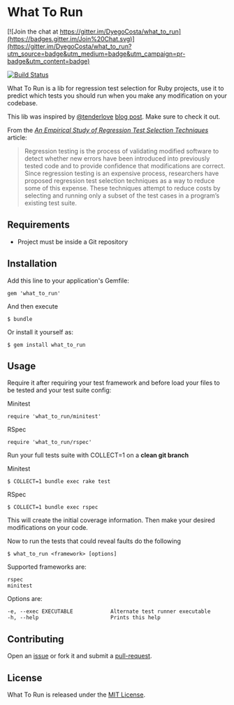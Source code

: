 # What To Run

[![Join the chat at https://gitter.im/DyegoCosta/what_to_run](https://badges.gitter.im/Join%20Chat.svg)](https://gitter.im/DyegoCosta/what_to_run?utm_source=badge&utm_medium=badge&utm_campaign=pr-badge&utm_content=badge)

[![Build Status](https://travis-ci.org/DyegoCosta/what_to_run.svg?branch=master)](https://travis-ci.org/DyegoCosta/what_to_run)

What To Run is a lib for regression test selection for Ruby projects, use it to predict which tests you should run when you make any modification on your codebase.

This lib was inspired by [@tenderlove](https://github.com/tenderlove) [blog post](tenderlove-post). Make sure to check it out.


From the _[An Empirical Study of Regression Test Selection Techniques](rts-article)_ article:

> Regression testing is the process of validating modified software to detect whether new errors
have been introduced into previously tested code and to provide confidence that modifications
are correct. Since regression testing is an expensive process, researchers have proposed
regression test selection techniques as a way to reduce some of this expense. These techniques
attempt to reduce costs by selecting and running only a subset of the test cases in a program’s
existing test suite.

[rts-article]: https://www.cs.umd.edu/~aporter/Docs/p184-graves.pdf
[tenderlove-post]: http://tenderlovemaking.com/2015/02/13/predicting-test-failues.html

## Requirements

- Project must be inside a Git repository

## Installation

Add this line to your application's Gemfile:

```
gem 'what_to_run'
```

And then execute

```
$ bundle
```

Or install it yourself as:

```
$ gem install what_to_run
```

## Usage

Require it after requiring your test framework and before load your files to be tested and your test suite config:

Minitest

```
require 'what_to_run/minitest'
```

RSpec

```
require 'what_to_run/rspec'
```

Run your full tests suite with COLLECT=1 on a **clean git branch**

Minitest

```
$ COLLECT=1 bundle exec rake test
```

RSpec

```
$ COLLECT=1 bundle exec rspec
```

This will create the initial coverage information. Then make your desired modifications on your code.

Now to run the tests that could reveal faults do the following

```
$ what_to_run <framework> [options]
```

Supported frameworks are:

```
rspec
minitest
```

Options are:

```
-e, --exec EXECUTABLE            Alternate test runner executable
-h, --help                       Prints this help
```

## Contributing

Open an [issue](https://github.com/DyegoCosta/what_to_run/issues) or fork it and submit a [pull-request](https://help.github.com/articles/using-pull-requests/).

## License

What To Run is released under the [MIT License](http://www.opensource.org/licenses/MIT).

